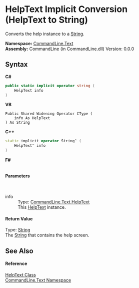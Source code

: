 # HelpText&nbsp;Implicit Conversion (HelpText to String)
 

Converts the help instance to a <a href="https://docs.microsoft.com/dotnet/api/system.string" target="_blank">String</a>.

**Namespace:**&nbsp;<a href="N_CommandLine_Text">CommandLine.Text</a><br />**Assembly:**&nbsp;CommandLine (in CommandLine.dll) Version: 0.0.0

## Syntax

**C#**<br />
``` C#
public static implicit operator string (
	HelpText info
)
```

**VB**<br />
``` VB
Public Shared Widening Operator CType ( 
	info As HelpText
) As String
```

**C++**<br />
``` C++
static implicit operator String^ (
	HelpText^ info
)
```

**F#**<br />
``` F#

```


#### Parameters
&nbsp;<dl><dt>info</dt><dd>Type: <a href="T_CommandLine_Text_HelpText">CommandLine.Text.HelpText</a><br />This <a href="T_CommandLine_Text_HelpText">HelpText</a> instance.</dd></dl>

#### Return Value
Type: <a href="https://docs.microsoft.com/dotnet/api/system.string" target="_blank">String</a><br />The <a href="https://docs.microsoft.com/dotnet/api/system.string" target="_blank">String</a> that contains the help screen.

## See Also


#### Reference
<a href="T_CommandLine_Text_HelpText">HelpText Class</a><br /><a href="N_CommandLine_Text">CommandLine.Text Namespace</a><br />